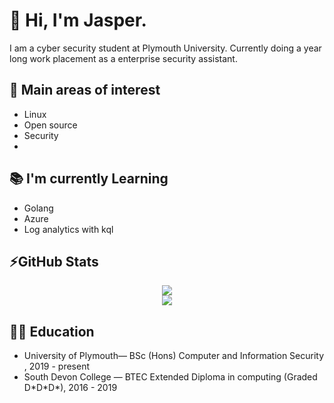 # 👋 Hi, I'm Jasper. 

I am a cyber security student at Plymouth University. Currently doing a year long work placement as a enterprise security assistant.  

## 🧐 Main areas of interest 
- Linux 
- Open source 
- Security
- 
<!-- 
## 🛠 I'm currently working on

- Getting used to working a full time job 😅 
  -->
  
## 📚 I'm currently Learning

- Golang 
- Azure
- Log analytics with kql

## ⚡GitHub Stats
<!-- Stats -->
<!-- Credit to https://github.com/anuraghazra/github-readme-stats -->
<div align="middle">
    <img src="https://github-readme-stats.vercel.app/api?username=jasper-27&count_private=true&show_icons=true&theme=react" />
    <br>
    <img src="https://github-readme-stats.vercel.app/api/top-langs/?username=jasper-27&langs_count=5&theme=react" />
</div>


## 👨‍🏫 Education
- University of Plymouth— BSc (Hons) Computer and Information Security ,  2019 - present
- South Devon College — BTEC Extended Diploma in computing (Graded D\*D\*D\*), 2016 - 2019


